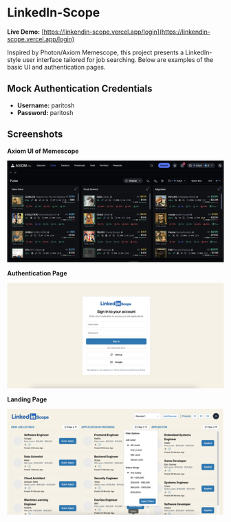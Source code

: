 # LinkedIn-Scope

**Live Demo:** [https://linkendin-scope.vercel.app/login](https://linkendin-scope.vercel.app/login)

Inspired by Photon/Axiom Memescope, this project presents a LinkedIn-style user interface tailored for job searching. Below are examples of the basic UI and authentication pages.

## Mock Authentication Credentials

- **Username:** paritosh
- **Password:** paritosh

## Screenshots

**Axiom UI of Memescope**

<img src="public/images/Axiom.png" alt="Axiom UI of Memescope" width="600">

**Authentication Page**

<img src="public/images/Auth.png" alt="Authentication Page" width="600">

**Landing Page**

<img src="public/images/Main.png" alt="Landing Page" width="600">
